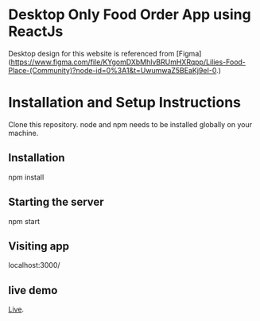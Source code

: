 # Desktop Only Food Order App using ReactJs

Desktop design for this website is referenced from [Figma] (<https://www.figma.com/file/KYgomDXbMhlvBRUmHXRqpp/Lilies-Food-Place-(Community)?node-id=0%3A1&t=UwumwaZ5BEaKj9eI-0>.)

# Installation and Setup Instructions

Clone this repository. node and npm needs to be installed globally on your machine.

## Installation

npm install

## Starting the server

npm start

## Visiting app

localhost:3000/

## live demo

[Live](https://food-order-app-gamma-one.vercel.app/).
